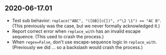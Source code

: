 2020-06-17.01
-------------

* Test sub behavior: `replace("ABC", "([bB][cC])", r"\2 \1") == "AC B"`. (This
  previously was the case, but we never formally acknowledged it.)
* Report correct error when `replace_with` has an invalid escape sequence. (This
  used to crash the process.)
* When `regex=False`, don't use escape-sequence logic in `replace_with`.
  (Previously we did ... so a backslash would crash the process.)
